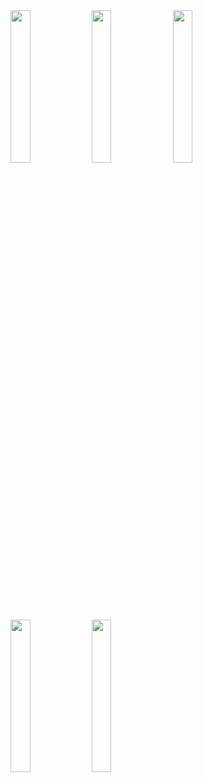 <img src="https://github.com/burakcetn/Todoey_app_bloc/assets/45536352/12a2bfe9-2e97-4532-ae3d-53467fe0821f" width=25% height=25%>
<img src="https://github.com/burakcetn/Todoey_app_bloc/assets/45536352/278aded9-5501-4e6a-a1c4-829a8b86777f" width=25% height=25%>
<img src="https://github.com/burakcetn/Todoey_app_bloc/assets/45536352/9b339041-f7c2-46d2-94a5-e9de4a64b364" width=25% height=25%>
<img src="https://github.com/burakcetn/Todoey_app_bloc/assets/45536352/827e702b-b9a2-4a22-81d5-738b12db12b1" width=25% height=25%>
<img src="https://github.com/burakcetn/Todoey_app_bloc/assets/45536352/c6e242b8-0b46-4b48-942b-897c63576e07" width=25% height=25%>

